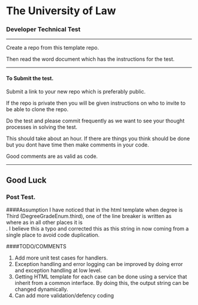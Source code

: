 # The University of Law

### Developer Technical Test

***
Create a repo from this template repo.

Then read the word document which has the instructions for the test.
***

#### To Submit the test.
Submit a link to your new repo which is preferably public.

If the repo is private then you will be given instructions on who to invite to be able to clone the repo.

Do the test and please commit frequently as we want to see your thought processes in solving the test.

This should take about an hour. 
If there are things you think should be done but you dont have time then make comments in your code. 

Good comments are as valid as code.

***
## Good Luck


### Post Test.

####Assumption
I have noticed that in the html template when degree is Third (DegreeGradeEnum.third), one of the line breaker is written as <br> where as in all other places it is <br/>. I believe this a typo and corrected this as this string in now coming from a single place to avoid code duplication.     

####TODO/COMMENTS
1.	Add more unit test cases for handlers. 
2.	Exception handling and error logging can be improved by doing error and exception handling at low level.
3.	Getting HTML template for each case can be done using a service that inherit from a common interface. By doing this, the output string can be changed dynamically. 
4.	Can add more validation/defency coding

